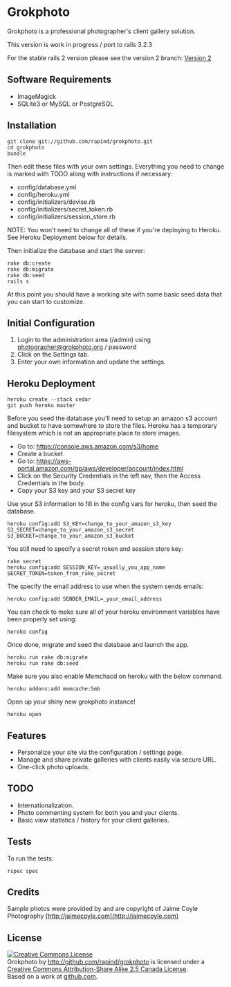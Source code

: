 # Grokphoto

Grokphoto is a professional photographer's client gallery solution.

This version is work in progress / port to rails 3.2.3

For the stable rails 2 version please see the version 2 branch:
[Version 2](https://github.com/rapind/grokphoto/tree/v2.0)


## Software Requirements

* ImageMagick
* SQLite3 or MySQL or PostgreSQL


## Installation

    git clone git://github.com/rapind/grokphoto.git
    cd grokphoto
    bundle

Then edit these files with your own settings. Everything you need to change is marked with TODO along with instructions if necessary:

*  config/database.yml
*  config/heroku.yml
*  config/initializers/devise.rb
*  config/initializers/secret_token.rb
*  config/initializers/session_store.rb

NOTE: You won't need to change all of these if you're deploying to Heroku. See Heroku Deployment below for details.


Then initialize the database and start the server:

    rake db:create
    rake db:migrate
    rake db:seed
    rails s

At this point you should have a working site with some basic seed data that you can start to customize.


## Initial Configuration

1. Login to the administration area (/admin) using photographer@grokphoto.org / password
2. Click on the Settings tab.
3. Enter your own information and update the settings.


## Heroku Deployment

    heroku create --stack cedar
    git push heroku master

Before you seed the database you'll need to setup an amazon s3 account and bucket to have somewhere to store the files. Heroku has a temporary filesystem which is not an appropriate place to store images.

* Go to: https://console.aws.amazon.com/s3/home
* Create a bucket
* Go to: https://aws-portal.amazon.com/gp/aws/developer/account/index.html
* Click on the Security Credentials in the left nav, then the Access Credentials in the body.
* Copy your S3 key and your S3 secret key

Use your S3 information to fill in the config vars for heroku, then seed the database.

    heroku config:add S3_KEY=change_to_your_amazon_s3_key S3_SECRET=change_to_your_amazon_s3_secret S3_BUCKET=change_to_your_amazon_s3_bucket    

You still need to specify a secret roken and session store key:

    rake secret
    heroku config:add SESSION_KEY=_usually_you_app_name SECRET_TOKEN=token_from_rake_secret

The specify the email address to use when the system sends emails:

    heroku config:add SENDER_EMAIL=_your_email_address

You can check to make sure all of your heroku environment variables have been properly set using:

    heroko config
  
Once done, migrate and seed the database and launch the app.
	    
    heroku run rake db:migrate
    heroku run rake db:seed
    
Make sure you also enable Memchacd on heroku with the below command.

	heroku addons:add memcache:5mb   
   
Open up your shiny new grokphoto instance!

    heroku open


	 
## Features

* Personalize your site via the configuration / settings page.
* Manage and share private galleries with clients easily via secure URL.
* One-click photo uploads.


## TODO

* Internationalization.
* Photo commenting system for both you and your clients.
* Basic view statistics / history for your client galleries.


## Tests

To run the tests:

    rspec spec


## Credits

Sample photos were provided by and are copyright of Jaime Coyle Photography [http://jaimecoyle.com](http://jaimecoyle.com)


## License

<a rel="license" href="http://creativecommons.org/licenses/by-sa/2.5/ca/"><img alt="Creative Commons License" style="border-width:0" src="http://i.creativecommons.org/l/by-sa/2.5/ca/88x31.png" /></a><br /><span xmlns:dc="http://purl.org/dc/elements/1.1/" href="http://purl.org/dc/dcmitype/InteractiveResource" property="dc:title" rel="dc:type">Grokphoto</span> by <a xmlns:cc="http://creativecommons.org/ns#" href="http://github.com/rapind/grokphoto" property="cc:attributionName" rel="cc:attributionURL">http://github.com/rapind/grokphoto</a> is licensed under a <a rel="license" href="http://creativecommons.org/licenses/by-sa/2.5/ca/">Creative Commons Attribution-Share Alike 2.5 Canada License</a>.<br />Based on a work at <a xmlns:dc="http://purl.org/dc/elements/1.1/" href="http://github.com/rapind/grokphoto" rel="dc:source">github.com</a>.
